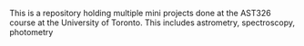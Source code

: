 This is a repository holding multiple mini projects done at the AST326 course at the University of Toronto. This includes astrometry, spectroscopy, photometry
